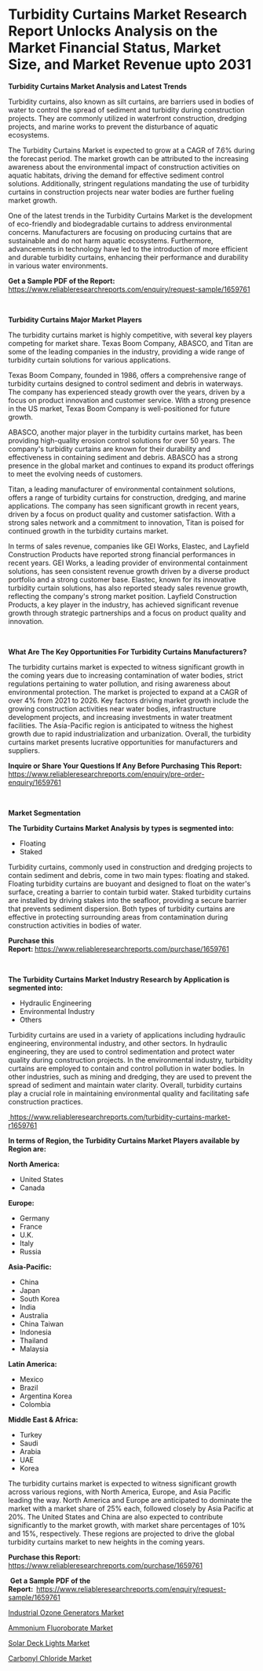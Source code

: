 <p><h1>Turbidity Curtains Market Research Report Unlocks Analysis on the Market Financial Status, Market Size, and Market Revenue upto 2031</h1></p><p><strong>Turbidity Curtains Market Analysis and Latest Trends</strong></p>
<p><p>Turbidity curtains, also known as silt curtains, are barriers used in bodies of water to control the spread of sediment and turbidity during construction projects. They are commonly utilized in waterfront construction, dredging projects, and marine works to prevent the disturbance of aquatic ecosystems.</p><p>The Turbidity Curtains Market is expected to grow at a CAGR of 7.6% during the forecast period. The market growth can be attributed to the increasing awareness about the environmental impact of construction activities on aquatic habitats, driving the demand for effective sediment control solutions. Additionally, stringent regulations mandating the use of turbidity curtains in construction projects near water bodies are further fueling market growth.</p><p>One of the latest trends in the Turbidity Curtains Market is the development of eco-friendly and biodegradable curtains to address environmental concerns. Manufacturers are focusing on producing curtains that are sustainable and do not harm aquatic ecosystems. Furthermore, advancements in technology have led to the introduction of more efficient and durable turbidity curtains, enhancing their performance and durability in various water environments.</p></p>
<p><strong>Get a Sample PDF of the Report:&nbsp;</strong> <a href="https://www.reliableresearchreports.com/enquiry/request-sample/1659761">https://www.reliableresearchreports.com/enquiry/request-sample/1659761</a></p>
<p>&nbsp;</p>
<p><strong>Turbidity Curtains Major Market Players</strong></p>
<p><p>The turbidity curtains market is highly competitive, with several key players competing for market share. Texas Boom Company, ABASCO, and Titan are some of the leading companies in the industry, providing a wide range of turbidity curtain solutions for various applications.</p><p>Texas Boom Company, founded in 1986, offers a comprehensive range of turbidity curtains designed to control sediment and debris in waterways. The company has experienced steady growth over the years, driven by a focus on product innovation and customer service. With a strong presence in the US market, Texas Boom Company is well-positioned for future growth.</p><p>ABASCO, another major player in the turbidity curtains market, has been providing high-quality erosion control solutions for over 50 years. The company's turbidity curtains are known for their durability and effectiveness in containing sediment and debris. ABASCO has a strong presence in the global market and continues to expand its product offerings to meet the evolving needs of customers.</p><p>Titan, a leading manufacturer of environmental containment solutions, offers a range of turbidity curtains for construction, dredging, and marine applications. The company has seen significant growth in recent years, driven by a focus on product quality and customer satisfaction. With a strong sales network and a commitment to innovation, Titan is poised for continued growth in the turbidity curtains market.</p><p>In terms of sales revenue, companies like GEI Works, Elastec, and Layfield Construction Products have reported strong financial performances in recent years. GEI Works, a leading provider of environmental containment solutions, has seen consistent revenue growth driven by a diverse product portfolio and a strong customer base. Elastec, known for its innovative turbidity curtain solutions, has also reported steady sales revenue growth, reflecting the company's strong market position. Layfield Construction Products, a key player in the industry, has achieved significant revenue growth through strategic partnerships and a focus on product quality and innovation.</p></p>
<p>&nbsp;</p>
<p><strong>What Are The Key Opportunities For Turbidity Curtains Manufacturers?</strong></p>
<p><p>The turbidity curtains market is expected to witness significant growth in the coming years due to increasing contamination of water bodies, strict regulations pertaining to water pollution, and rising awareness about environmental protection. The market is projected to expand at a CAGR of over 4% from 2021 to 2026. Key factors driving market growth include the growing construction activities near water bodies, infrastructure development projects, and increasing investments in water treatment facilities. The Asia-Pacific region is anticipated to witness the highest growth due to rapid industrialization and urbanization. Overall, the turbidity curtains market presents lucrative opportunities for manufacturers and suppliers.</p></p>
<p><strong>Inquire or Share Your Questions If Any Before Purchasing This Report:</strong> <a href="https://www.reliableresearchreports.com/enquiry/pre-order-enquiry/1659761">https://www.reliableresearchreports.com/enquiry/pre-order-enquiry/1659761</a></p>
<p>&nbsp;</p>
<p><strong>Market Segmentation</strong></p>
<p><strong>The Turbidity Curtains Market Analysis by types is segmented into:</strong></p>
<p><ul><li>Floating</li><li>Staked</li></ul></p>
<p><p>Turbidity curtains, commonly used in construction and dredging projects to contain sediment and debris, come in two main types: floating and staked. Floating turbidity curtains are buoyant and designed to float on the water's surface, creating a barrier to contain turbid water. Staked turbidity curtains are installed by driving stakes into the seafloor, providing a secure barrier that prevents sediment dispersion. Both types of turbidity curtains are effective in protecting surrounding areas from contamination during construction activities in bodies of water.</p></p>
<p><strong>Purchase this Report:&nbsp;</strong><a href="https://www.reliableresearchreports.com/purchase/1659761">https://www.reliableresearchreports.com/purchase/1659761</a></p>
<p>&nbsp;</p>
<p><strong>The Turbidity Curtains Market Industry Research by Application is segmented into:</strong></p>
<p><ul><li>Hydraulic Engineering</li><li>Environmental Industry</li><li>Others</li></ul></p>
<p><p>Turbidity curtains are used in a variety of applications including hydraulic engineering, environmental industry, and other sectors. In hydraulic engineering, they are used to control sedimentation and protect water quality during construction projects. In the environmental industry, turbidity curtains are employed to contain and control pollution in water bodies. In other industries, such as mining and dredging, they are used to prevent the spread of sediment and maintain water clarity. Overall, turbidity curtains play a crucial role in maintaining environmental quality and facilitating safe construction practices.</p></p>
<p><a href="https://www.reliableresearchreports.com/turbidity-curtains-market-r1659761">&nbsp;https://www.reliableresearchreports.com/turbidity-curtains-market-r1659761</a></p>
<p><strong>In terms of Region, the Turbidity Curtains Market Players available by Region are:</strong></p>
<p>
    <p> <strong> North America: </strong>
        <ul>
            <li>United States</li>
            <li>Canada</li>
        </ul>
        </p> 
    <p> <strong> Europe: </strong>
        <ul>
            <li>Germany</li>
            <li>France</li>
            <li>U.K.</li>
            <li>Italy</li>
            <li>Russia</li>
        </ul>
        </p> 
    <p> <strong> Asia-Pacific: </strong>
        <ul>
            <li>China</li>
            <li>Japan</li>
            <li>South Korea</li>
            <li>India</li>
            <li>Australia</li>
            <li>China Taiwan</li>
            <li>Indonesia</li>
            <li>Thailand</li>
            <li>Malaysia</li>
        </ul>
        </p> 
    <p> <strong> Latin America: </strong>
        <ul>
            <li>Mexico</li>
            <li>Brazil</li>
            <li>Argentina Korea</li>
            <li>Colombia</li>
        </ul>
        </p> 
    <p> <strong> Middle East & Africa: </strong>
        <ul>
            <li>Turkey</li>
            <li>Saudi</li>
            <li>Arabia</li>
            <li>UAE</li>
            <li>Korea</li>
        </ul>
    </p>
    </p>
<p><p>The turbidity curtains market is expected to witness significant growth across various regions, with North America, Europe, and Asia Pacific leading the way. North America and Europe are anticipated to dominate the market with a market share of 25% each, followed closely by Asia Pacific at 20%. The United States and China are also expected to contribute significantly to the market growth, with market share percentages of 10% and 15%, respectively. These regions are projected to drive the global turbidity curtains market to new heights in the coming years.</p></p>
<p><strong>Purchase this Report: </strong><a href="https://www.reliableresearchreports.com/purchase/1659761">https://www.reliableresearchreports.com/purchase/1659761</a></p>
<p>&nbsp;<strong>Get a Sample PDF of the Report:&nbsp;&nbsp;</strong><a href="https://www.reliableresearchreports.com/enquiry/request-sample/1659761">https://www.reliableresearchreports.com/enquiry/request-sample/1659761</a></p>
<p><strong></strong></p>
<p><p><a href="https://github.com/kosella/Market-Research-Report-List-2/blob/main/industrial-ozone-generators-market.md">Industrial Ozone Generators Market</a></p><p><a href="https://issuu.com/reportprime-2/docs/ammonium-fluoroborate-market-size-2030.pptx">Ammonium Fluoroborate Market</a></p><p><a href="https://github.com/nathandecarvalho/Market-Research-Report-List-2/blob/main/solar-deck-lights-market.md">Solar Deck Lights Market</a></p><p><a href="https://issuu.com/reportprime-2/docs/carbonyl-chloride-market-size-2030.pptx">Carbonyl Chloride Market</a></p></p>